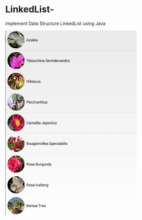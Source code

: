 # LinkedList-
implement Data Structure LinkedList using Java

[![Result](https://github.com/youssefshaaban/Show-Round-Image-from-Webservice/blob/master/Capture.PNG)](#features)
